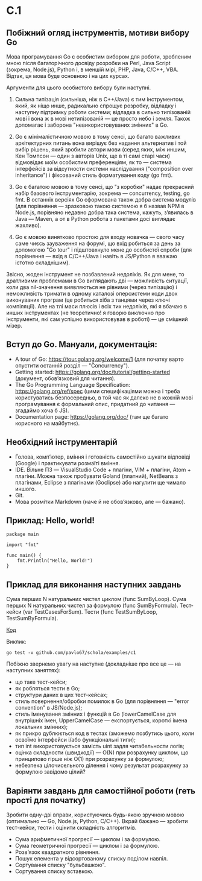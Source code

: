 # C.1

## Побіжний огляд інструментів, мотиви вибору Go

Мова програмування Go є особистим вибором для роботи, зробленим мною після багаторічного досвіду розробки на Perl, Java Script (зокрема, Node.js), Python і, в меншій мірі, PHP, Java, C/C++, VBA. Відтак, ця мова буде основною і на цих курсах.

Аргументи для цього особистого вибору були наступні.

1. Сильна типізація (сильніша, ніж в C++/Java) є тим інструментом, який, як ніщо инше, радикально спрощує розробку, відладку і наступну підтримку роботи системи; відладка в сильно типізованій мові і вона ж в мові нетипізованій — це просто небо і земля. Також допомагає і заборона "невикористовуваних змінних" в Go. 

2. Go є мінімалістичною мовою в тому сенсі, що багато важливих архітектурних питань вона вирішує без надання альтернатив і той вибір рішень, який зробили автори мови (серед яких, між иншим, Кен Томпсон — один з авторів Unix, ще в ті самі старі часи) відмовідає моїм особистим преференціям, як то — система інтерфейсів за відсутности системи наслідування ("composition over inheritance") і фіксований стиль форматування коду (go fmt).

3. Go є багатою мовою в тому сенсі, що "з коробки" надає прекрасний набір базового інструментарію, зокрема — concurrency, testing, go fmt. В останніх версіях Go сформована також добра система модулів (для порівняння — зразковою такою системою я б назвав NPM в Node.js, порівняно недавно добра така система, кажуть, зʼявилась в Java — Maven, а от в Python робота з пакетами досі виглядає жахливо).

4. Go є мовою винятково простою для входу новачка — свого часу саме чиєсь зауваження на форумі, що вхід робиться за день за допомогою "Go tour" і підштовхнуло мене до особистої спроби (для порівняння — вхід в C/C++/Java і навіть в JS/Python я вважаю істотно складнішим).

Звісно, жоден інструмент не позбавлений недоліків. Як для мене, то дратливими проблемами в Go виглядають дві — можливість ситуації, коли два nil-значення виявляються не рівними (через типізацію) і неможливість тримати в одному каталозі оперсистеми коди двох виконуваних програм (це робиться хіба з танцями через ключі компіляції). Але на тлі маси плюсів і всіх тих недоліків, які я вбачаю в инших інструментах (не теоретично! я говорю виключно про інструменти, які сам успішно використовував в роботі) — це смішний мізер.


## Вступ до Go. Мануали, документація:

* A tour of Go:  https://tour.golang.org/welcome/1 (для початку варто опустити останній розділ — "Concurrency").
* Getting started: https://golang.org/doc/tutorial/getting-started (документ, обовʼязковий для читання).
* The Go Programming Language Specification: https://golang.org/ref/spec (цими специфікаціями можна і треба користуватись безпосередньо, в той час як далеко не в кожній мові програмування є формальний опис, придатний до читання — згадаймо хоча б JS).
* Documentation page: https://golang.org/doc/ (там ще багато корисного на майбутнє).


## Необхідний інструментарій

* Голова, компʼютер, вміння і готовність самостійно шукати відповіді (Google) і практикувати розмаїті вміння. 
* IDE. Вільне ПЗ — VisualStudio Code + плагіни, VIM + плагіни, Atom + плагіни. Можна також пробувати Goland (платний), NetBeans з плагінами, Eclipse з плагінами (Goclipse) або 
нагулити ще чимало иншого.
* Git.
* Мова розмітки Markdown (наче й не обовʼязково, але — бажано).

## Приклад: Hello, world!

    package main

    import "fmt"

    func main() {
        fmt.Println("Hello, World!")
    }


## Приклад для виконання наступних завдань

Сума перших N натуральних чистел циклом (func SumByLoop).
Сума перших N натуральних чистел за формулою (func SumByFormula). 
Тест-кейси (var TestCasesForSum). 
Тести (func TestSumByLoop, TestSumByFormula). 

[Код](https://github.com/pavlo67/schola/tree/master/examples/c1)

Виклик: 

    go test -v github.com/pavlo67/schola/examples/c1

Побіжно звернемо увагу на наступне (докладніше про все це — на наступних заняттях):
* що таке тест-кейси;
* як робляться тести в Go;  
* структури даних в цих тест-кейсах;
* стиль повернення/обробки помилок в Go (для порівняння — "error convention" в JS/Node.js);
* стиль іменування змінних і функцій в Go (lowerCamelCase для внутрішніх імен, UpperCamelCase — експортується, короткі імена локальних змінних);
* як прикро дублюється код в тестах (зможемо позбутись цього, коли освоїмо інтерфейси і/або функціональні типи);
* тип int використовується замість uint задля читабельности логів;
* оцінка складности (швидкодії) — O(N) при розрахунку циклом, що принципово гірше ніж O(1) при розрахунку за формулою;
* небезпека цілочисельного ділення і чому результат розрахунку за формулою завідомо цілий? 


## Варіянти завдань для самостійної роботи (геть прості для початку)

Зробити одну-дві вправи, користуючись будь-якою зручною мовою (оптимально — Go, Node.js, Python, C/C++). Вкрай бажано — зробити тест-кейси, тести і оцінити складність алгоритмів.  

* Сума арифметичної прогресії — циклом і за формулою. 
* Сума геометричної прогресії — циклом і за формулою. 
* Розвʼязок квадратного рівняння.
* Пошук елемента у відсортованому списку поділом навпіл.
* Сортування списку "бульбашкою".
* Сортування списку вставкою.
